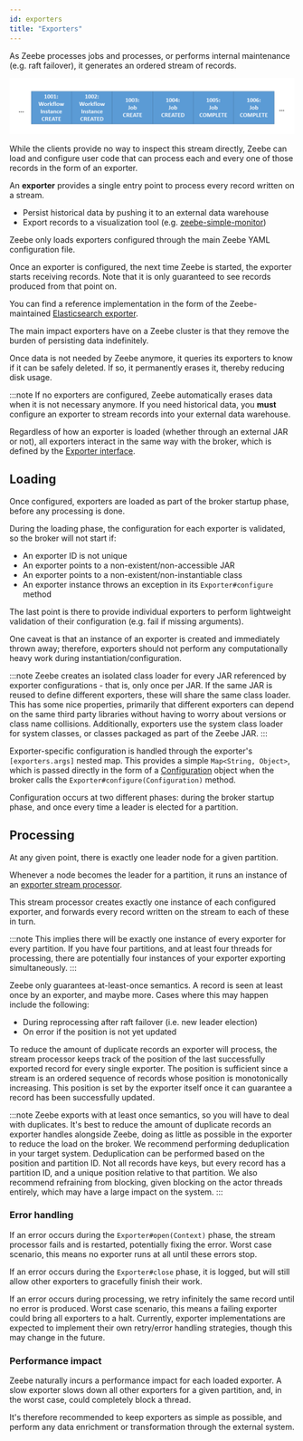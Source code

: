 ```yaml
---
id: exporters
title: "Exporters"
---
```


As Zeebe processes jobs and processes, or performs internal maintenance (e.g. raft failover), it generates an ordered stream of records.

![record-stream](assets/exporters-stream.png)

While the clients provide no way to inspect this stream directly, Zeebe can load
and configure user code that can process each and every one of those records in the form of an exporter.

An **exporter** provides a single entry point to process every record written on a stream.

- Persist historical data by pushing it to an external data warehouse
- Export records to a visualization tool (e.g. [zeebe-simple-monitor](https://github.com/camunda-community-hub/zeebe-simple-monitor/))

Zeebe only loads exporters configured through the main Zeebe YAML
configuration file.

Once an exporter is configured, the next time Zeebe is started, the exporter
starts receiving records. Note that it is only guaranteed to see records
produced from that point on.

You can find a reference implementation in the form of the Zeebe-maintained
[Elasticsearch exporter](https://github.com/camunda-cloud/zeebe/tree/develop/exporters/elasticsearch-exporter).

The main impact exporters have on a Zeebe cluster is that they remove the burden
of persisting data indefinitely.

Once data is not needed by Zeebe anymore, it queries its exporters to
know if it can be safely deleted. If so, it permanently erases it, thereby
reducing disk usage.

:::note
If no exporters are configured, Zeebe automatically erases data when it is not necessary anymore. If you need historical data, you **must** configure an exporter to stream records into your external data warehouse.

Regardless of how an exporter is loaded (whether through an external JAR or not),
all exporters interact in the same way with the broker, which is defined by the
[Exporter interface](https://github.com/camunda-cloud/zeebe/tree/develop/exporter-api/src/main/java/io/camunda/zeebe/exporter/api/Exporter.java).

## Loading

Once configured, exporters are loaded as part of the broker startup phase, before
any processing is done.

During the loading phase, the configuration for each exporter is validated, so the broker will not start if:

- An exporter ID is not unique
- An exporter points to a non-existent/non-accessible JAR
- An exporter points to a non-existent/non-instantiable class
- An exporter instance throws an exception in its `Exporter#configure` method

The last point is there to provide individual exporters to perform lightweight
validation of their configuration (e.g. fail if missing arguments).

One caveat is that an instance of an exporter is created and immediately thrown away; therefore, exporters should not perform any computationally heavy work during instantiation/configuration.

:::note
Zeebe creates an isolated class loader for every JAR referenced by exporter configurations - that is, only once per JAR. If the same JAR is reused to define different exporters, these will share the same class loader. This has some nice properties, primarily that different exporters can depend on the same third party libraries without having to worry about versions or class name collisions. Additionally, exporters use the system class loader for system classes, or classes packaged as part of the Zeebe JAR.
:::

Exporter-specific configuration is handled through the exporter's `[exporters.args]`
nested map. This provides a simple `Map<String, Object>`, which is passed directly
in the form of a [Configuration](https://github.com/camunda-cloud/zeebe/tree/develop/exporter-api/src/main/java/io/camunda/zeebe/exporter/api/context/Configuration.java) object when the broker calls the `Exporter#configure(Configuration)` method.

Configuration occurs at two different phases: during the broker startup phase, and
once every time a leader is elected for a partition.

## Processing

At any given point, there is exactly one leader node for a given partition.

Whenever a node becomes the leader for a partition, it runs an instance of an
[exporter stream processor](https://github.com/camunda-cloud/zeebe/tree/develop/broker/src/main/java/io/camunda/zeebe/broker/exporter/stream/ExporterDirector.java).

This stream processor creates exactly one instance of each configured exporter,
and forwards every record written on the stream to each of these in turn.

:::note
This implies there will be exactly one instance of every exporter for every partition. If you have four partitions, and at least four threads for processing, there are potentially four instances of your exporter exporting simultaneously.
:::

Zeebe only guarantees at-least-once semantics. A record is seen at least once by an exporter, and maybe more. Cases where this may happen include the following:

- During reprocessing after raft failover (i.e. new leader election)
- On error if the position is not yet updated

To reduce the amount of duplicate records an exporter will process, the stream
processor keeps track of the position of the last successfully exported record
for every single exporter. The position is sufficient since a stream is an ordered
sequence of records whose position is monotonically increasing. This position is
set by the exporter itself once it can guarantee a record has been successfully
updated.

:::note
Zeebe exports with at least once semantics, so you will have to deal with duplicates. It's best to reduce the amount of duplicate records an exporter handles alongside Zeebe, doing as little as possible in the exporter to reduce the load on the broker. We recommend performing deduplication in your target system. Deduplication can be performed based on the position and partition ID. Not all records have keys, but every record has a partition ID, and a unique position relative to that partition. We also recommend refraining from blocking, given blocking on the actor threads entirely, which may have a large impact on the system.
:::

### Error handling

If an error occurs during the `Exporter#open(Context)` phase, the stream
processor fails and is restarted, potentially fixing the error. Worst case
scenario, this means no exporter runs at all until these errors stop.

If an error occurs during the `Exporter#close` phase, it is logged, but will
still allow other exporters to gracefully finish their work.

If an error occurs during processing, we retry infinitely the same record until
no error is produced. Worst case scenario, this means a failing exporter could bring
all exporters to a halt. Currently, exporter implementations are expected to
implement their own retry/error handling strategies, though this may change in the
future.

### Performance impact

Zeebe naturally incurs a performance impact for each loaded exporter. A slow
exporter slows down all other exporters for a given partition, and, in the
worst case, could completely block a thread.

It's therefore recommended to keep exporters as simple as possible, and perform
any data enrichment or transformation through the external system.
